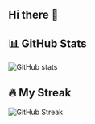 ## Hi there 👋

## 📊 GitHub Stats
![GitHub stats](https://github-readme-stats.vercel.app/api?username=yourusername&show_icons=true&theme=radical)

## 🔥 My Streak
![GitHub Streak](https://github-readme-streak-stats.herokuapp.com/?user=yourusername&theme=dark)

<!--
**KamilMrowka/KamilMrowka** is a ✨ _special_ ✨ repository because its `README.md` (this file) appears on your GitHub profile.

Here are some ideas to get you started:

- 🔭 I’m currently working on ...
- 🌱 I’m currently learning ...
- 👯 I’m looking to collaborate on ...
- 🤔 I’m looking for help with ...
- 💬 Ask me about ...
- 📫 How to reach me: ...
- 😄 Pronouns: ...
- ⚡ Fun fact: ...
-->
